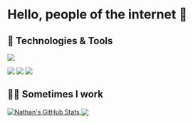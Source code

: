 # Hello, people of the internet 👋

## 🔧 Technologies & Tools

![](https://img.shields.io/badge/Editor-VS_Code-informational?style=flat&logo=visualstudiocode&logoColor=white&color=008080)

![](https://img.shields.io/badge/Code-Python-informational?style=flat&logo=python&logoColor=white&color=008080)
![](https://img.shields.io/badge/Code-Apex-informational?style=flat&logo=salesforce&logoColor=white&color=008080)
![](https://img.shields.io/badge/Code-JavaScript-informational?style=flat&logo=javascript&logoColor=white&color=008080)

## 👨‍💻 Sometimes I work

<!--
#### Time spent on main repos
MeilleursAgents/Salesforce: [![time tracker](https://wakatime.com/badge/github/MeilleursAgents/Salesforce.svg)](https://wakatime.com/badge/github/MeilleursAgents/Salesforce)

MeilleursAgents/SCALE-srv-py: [![time tracker](https://wakatime.com/badge/github/MeilleursAgents/SCALE-srv-py.svg)](https://wakatime.com/badge/github/MeilleursAgents/SCALE-srv-py)

#### GitHub stats
-->

<a href="https://github.com/nabondance/nabondance">
<img align="center" src="https://github-readme-stats.vercel.app/api?username=nabondance&show_icons=true&hide_border=true&count_private=true&icon_color=008080" alt="Nathan's GitHub Stats" />
</a>
<a href="https://github.com/nabondance/nabondance">
<img align="center" src="https://github-readme-stats.vercel.app/api/top-langs/?username=nabondance&count_private=true&icon_color=008080" />
</a>
